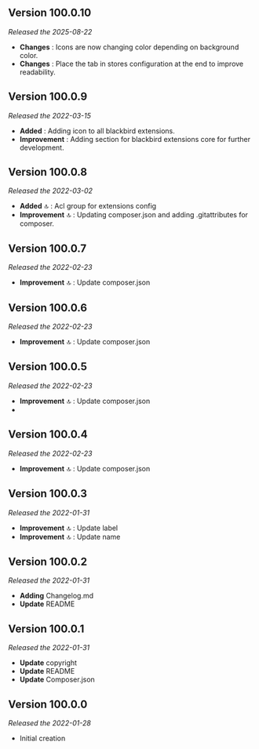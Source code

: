 ## Version 100.0.10
*Released the 2025-08-22*

* **Changes** : Icons are now changing color depending on background color.
* **Changes** : Place the tab in stores configuration at the end to improve readability.

## Version 100.0.9
*Released the 2022-03-15*

* **Added** : Adding icon to all blackbird extensions.
* **Improvement** : Adding section for blackbird extensions core for further development.


## Version 100.0.8
*Released the 2022-03-02*

* **Added** 🔝 : Acl group for extensions config
* **Improvement** 🔝 : Updating composer.json and adding .gitattributes for composer.

## Version 100.0.7
*Released the 2022-02-23*

* **Improvement** 🔝 : Update composer.json

## Version 100.0.6
*Released the 2022-02-23*

* **Improvement** 🔝 : Update composer.json
 
## Version 100.0.5
*Released the 2022-02-23*

* **Improvement** 🔝 : Update composer.json
* 
 ## Version 100.0.4
*Released the 2022-02-23*

* **Improvement** 🔝 : Update composer.json
 
## Version 100.0.3
*Released the 2022-01-31*

* **Improvement** 🔝 : Update label
* **Improvement** 🔝 : Update name

## Version 100.0.2
*Released the 2022-01-31*

* **Adding** Changelog.md
* **Update** README

## Version 100.0.1
*Released the 2022-01-31*

* **Update** copyright
* **Update** README
* **Update** Composer.json

## Version 100.0.0
*Released the 2022-01-28*

* Initial creation

